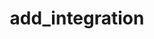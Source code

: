 ---
title: add_integration
category: method
signature: 'add_integration( $id, $options = "" )'
synopsis: Adds a palette integration

returns:
  -
    type: boolean
    description: Returns true on success, false if an integration with the given id is already added or any of the options are incomplete

arguments:
  -
    name: id
  -
    name: options

options:
  -
    name: "name"
    type: "string"
    default: "id"
    description: The name for display. Defaults to the id with the first character capitalized
  -
    name: "enabled"
    type: "boolean|callback"
    default: "true"
    description: A check whether the integration is enabled. Can be a boolean or a callback
  -
    name: "palette"
    type: "callback"
    description: If the integration is active this callback is called during init
  -
    name: "alpha"
    type: "boolean"
    default: "false"
    description: If true this integration supports alpha/transparency
  -
    name: "form"
    type: "callback"
    default: "null"
    description: If set this callback is used to generate form fields on the settings page

see:
  -
    path: _guides/integration.md
---